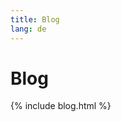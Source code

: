 ```yaml
---
title: Blog
lang: de
---
```




<!-- GENERATED FILE -- DO NOT EDIT -->



# Blog

{% include blog.html %}
